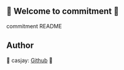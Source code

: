 ## 👋 Welcome to commitment 🚀  

commitment README  
  
  
## Author  

🤖 casjay: [Github](https://github.com/casjay) 🤖  
